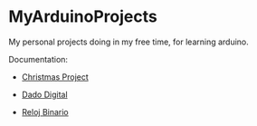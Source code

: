 # MyArduinoProjects
My personal projects doing in my free time, for learning arduino.

Documentation:

* [Christmas Project](https://github.com/Elenadr/MyArduinoProjects/wiki/Christmas-Project!--%F0%9F%8E%81-%F0%9F%94%94-%F0%9F%8E%84)

* [Dado Digital](https://github.com/Elenadr/MyArduinoProjects/wiki/Dado-Digital)

* [Reloj Binario](https://github.com/Elenadr/MyArduinoProjects/wiki/Reloj-binario)




